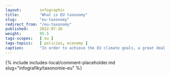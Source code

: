 ```yaml
---
layout:        infographic
title:         "What is EU taxonomy"
slug:          "eu-taxonomy"
redirect_from: "/eu-taxonomy"
published:     2022-07-26
weight:        95.5
tags-scopes:   [ eu ]
tags-topics:   [ policies, economy ]
caption:       "In order to achieve the EU climate goals, a great deal of public as well as private capital will be needed. The EU Taxonomy is intended to mobilize this private capital – by providing a common classification framework for sustainable and climate friendly economic activities."
---
```


{% include includes-local/comment-placeholder.md slug="infografiky/taxonomie-eu" %}
